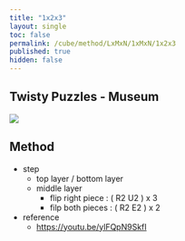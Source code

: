 ```yaml
---
title: "1x2x3"
layout: single
toc: false
permalink: /cube/method/LxMxN/1xMxN/1x2x3
published: true
hidden: false
---
```


<head>
  <base target="_blank">
</head>



## Twisty Puzzles - Museum

<a href="https://twistypuzzles.com/app/museum/museum_showitem.php?pkey=1905">
  <img src="https://twistypuzzles.com/museum/large/01905-01.jpg">
</a>



## Method

- step
  - top layer / bottom layer
  - middle layer
    - flip right piece : ( R2 U2 ) x 3
    - filp both pieces : ( R2 E2 ) x 2
- reference
  - <https://youtu.be/ylFQpN9SkfI>
